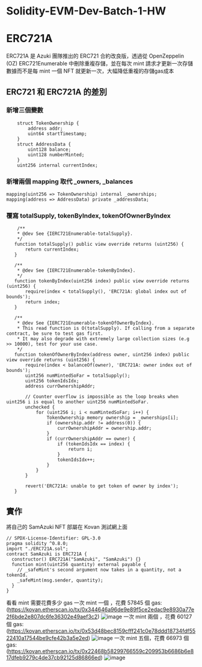 # Solidity-EVM-Dev-Batch-1-HW

# ERC721A
ERC721A 是 Azuki 團隊推出的 ERC721 合約改良版，透過從 OpenZeppelin (OZ) ERC721Enumerable 中刪除重複存儲，並在每次 mint 請求才更新一次存儲數據而不是每 mint 一個 NFT 就更新一次，大幅降低重複的存儲gas成本

## ERC721 和 ERC721A 的差別
### 新增三個變數
```
    struct TokenOwnership {
        address addr;
        uint64 startTimestamp;
    }
    struct AddressData {
        uint128 balance;
        uint128 numberMinted;
    }
    uint256 internal currentIndex;
 ```
 ### 新增兩個 mapping 取代  _owners, _balances
 ```
 mapping(uint256 => TokenOwnership) internal _ownerships;
 mapping(address => AddressData) private _addressData;
 ```
 ### 覆寫 totalSupply, tokenByIndex, tokenOfOwnerByIndex
 ```
     /**
     * @dev See {IERC721Enumerable-totalSupply}.
     */
    function totalSupply() public view override returns (uint256) {
        return currentIndex;
    }

    /**
     * @dev See {IERC721Enumerable-tokenByIndex}.
     */
    function tokenByIndex(uint256 index) public view override returns (uint256) {
        require(index < totalSupply(), 'ERC721A: global index out of bounds');
        return index;
    }

    /**
     * @dev See {IERC721Enumerable-tokenOfOwnerByIndex}.
     * This read function is O(totalSupply). If calling from a separate contract, be sure to test gas first.
     * It may also degrade with extremely large collection sizes (e.g >> 10000), test for your use case.
     */
    function tokenOfOwnerByIndex(address owner, uint256 index) public view override returns (uint256) {
        require(index < balanceOf(owner), 'ERC721A: owner index out of bounds');
        uint256 numMintedSoFar = totalSupply();
        uint256 tokenIdsIdx;
        address currOwnershipAddr;

        // Counter overflow is impossible as the loop breaks when uint256 i is equal to another uint256 numMintedSoFar.
        unchecked {
            for (uint256 i; i < numMintedSoFar; i++) {
                TokenOwnership memory ownership = _ownerships[i];
                if (ownership.addr != address(0)) {
                    currOwnershipAddr = ownership.addr;
                }
                if (currOwnershipAddr == owner) {
                    if (tokenIdsIdx == index) {
                        return i;
                    }
                    tokenIdsIdx++;
                }
            }
        }

        revert('ERC721A: unable to get token of owner by index');
    }
```
### 


## 實作
將自己的 SamAzuki NFT 部屬在 Kovan 測試網上面
```
// SPDX-License-Identifier: GPL-3.0
pragma solidity ^0.8.0;
import "./ERC721A.sol";
contract SamAzuki is ERC721A {
  constructor() ERC721A("SamAzuki", "SamAzuki") {}
  function mint(uint256 quantity) external payable {
    // _safeMint's second argument now takes in a quantity, not a tokenId.
    _safeMint(msg.sender, quantity);
  }
}
```
看看 mint 需要花費多少 gas
一次 mint 一個 ，花費 57845 個 gas:  (https://kovan.etherscan.io/tx/0x344646a96de9e89f5ce2edac9e8930a77e2f6bde2e807dc6fe36302e49aef3c2)
![image](https://user-images.githubusercontent.com/70627447/152675529-d64998e6-dd82-4141-a61d-b07edb0def0d.png)
一次 mint 兩個 ，花費 60127 個 gas:  (https://kovan.etherscan.io/tx/0x53d48bec8159cfff241c0e78ddd18734fdf5522410a17544be9cfe42b3a5e2ed)
![image](https://user-images.githubusercontent.com/70627447/152675107-b9398122-01d6-4151-8373-fe6ae58b9df7.png)
一次 mint 五個，花費 66973 個 gas:   (https://kovan.etherscan.io/tx/0x22468b58299766559c209953b6686b6e817dfeb9279c4de37cb92125d86866ed)
![image](https://user-images.githubusercontent.com/70627447/152675126-e8e49d17-4fbf-4d6a-8d9a-2422f3dddcab.png)



